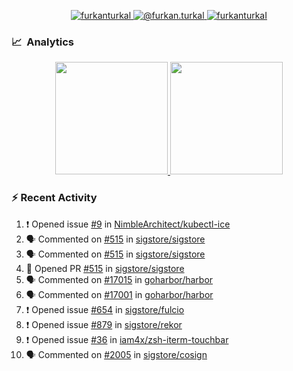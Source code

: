 <p align="center">
  <a href="https://linkedin.com/in/furkanturkal" target="blank">
    <img src="https://img.shields.io/badge/linkedin-%230077B5.svg?&style=for-the-badge&logo=linkedin&logoColor=white" alt="furkanturkal" />
  </a>
  <a href="https://medium.com/@furkan.turkal" target="blank">
    <img src="https://img.shields.io/badge/medium-%2312100E.svg?&style=for-the-badge&logo=medium&logoColor=white" alt="@furkan.turkal" />
  </a>
  <a href="https://twitter.com/furkanturkaI" target="blank">
    <img src="https://img.shields.io/badge/Twitter-1DA1F2?style=for-the-badge&logo=twitter&logoColor=white" alt="furkanturkaI" />
  </a>
</p>

### 📈 &nbsp;Analytics

<p align="center">
  <a href="https://coderstats.net/github/#Dentrax">
    <img height="180em" src="https://github-readme-stats-eight-theta.vercel.app/api?username=Dentrax&show_icons=true&theme=algolia&include_all_commits=true&count_private=true&line_height=26"/>
    <img height="180em" src="https://github-readme-stats-eight-theta.vercel.app/api/top-langs/?username=Dentrax&layout=compact&langs_count=8&theme=algolia&line_height=26"/>
  </a>
</p>

### :zap: Recent Activity

<!--START_SECTION:activity-->
1. ❗️ Opened issue [#9](https://github.com/NimbleArchitect/kubectl-ice/issues/9) in [NimbleArchitect/kubectl-ice](https://github.com/NimbleArchitect/kubectl-ice)
2. 🗣 Commented on [#515](https://github.com/sigstore/sigstore/issues/515) in [sigstore/sigstore](https://github.com/sigstore/sigstore)
3. 🗣 Commented on [#515](https://github.com/sigstore/sigstore/issues/515) in [sigstore/sigstore](https://github.com/sigstore/sigstore)
4. 💪 Opened PR [#515](https://github.com/sigstore/sigstore/pull/515) in [sigstore/sigstore](https://github.com/sigstore/sigstore)
5. 🗣 Commented on [#17015](https://github.com/goharbor/harbor/issues/17015) in [goharbor/harbor](https://github.com/goharbor/harbor)
6. 🗣 Commented on [#17001](https://github.com/goharbor/harbor/issues/17001) in [goharbor/harbor](https://github.com/goharbor/harbor)
7. ❗️ Opened issue [#654](https://github.com/sigstore/fulcio/issues/654) in [sigstore/fulcio](https://github.com/sigstore/fulcio)
8. ❗️ Opened issue [#879](https://github.com/sigstore/rekor/issues/879) in [sigstore/rekor](https://github.com/sigstore/rekor)
9. ❗️ Opened issue [#36](https://github.com/iam4x/zsh-iterm-touchbar/issues/36) in [iam4x/zsh-iterm-touchbar](https://github.com/iam4x/zsh-iterm-touchbar)
10. 🗣 Commented on [#2005](https://github.com/sigstore/cosign/issues/2005) in [sigstore/cosign](https://github.com/sigstore/cosign)
<!--END_SECTION:activity-->
